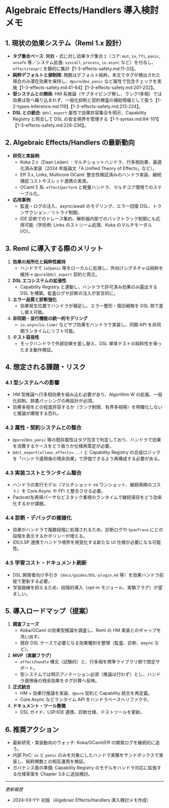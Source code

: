 # Algebraic Effects/Handlers 導入検討メモ

## 1. 現状の効果システム（Reml 1.x 設計）

- **タグ集合ベース**: 関数・式に対し効果タグ集合 `Σ`（コア: `mut`, `io`, `ffi`, `panic`, `unsafe` 等／システム拡張: `syscall`, `process`, `io.async` など）を付与し、`effects(expr)` を静的に集計【1-3-effects-safety.md:11-33】。
- **純粋デフォルトと値制限**: 関数はデフォルト純粋。本文でタグが検出された場合のみ潜在効果を保持し、`@pure`/`@no_panic` など属性で包含チェックを実施【1-3-effects-safety.md:41-64】【1-3-effects-safety.md:201-232】。
- **型システムとの関係**: HM 系推論（サブタイピング無し、ランク1多相）では効果は型へ織り込まれず、一般化抑制と契約検査の補助情報として扱う【1-2-types-Inference.md:119】【1-3-effects-safety.md:213-224】。
- **DSL との統合**: `@dsl_export` 属性で効果許容集合を明示、Capability Registry と照合して DSL の安全境界を管理する【1-1-syntax.md:84-101】【1-3-effects-safety.md:226-236】。

## 2. Algebraic Effects/Handlers の最新動向

- **研究と実装例**:
  - Koka 2.x（Daan Leijen）: マルチショットハンドラ、行多相効果、最適化済み実装（2024 年版論文「A Unified Theory of Effects」など）。
  - Eff 3.x, Links, Multicore OCaml: 整合性検証済みのハンドラ実装、継続捕捉コストやスレッド連携の実測。
  - OCaml 5 系: `effect`/`perform` と軽量ハンドラ、マルチコア環境でのステーブル化。
- **応用事例**:
  - 監査・ログの注入、async/await のモデリング、エラー回復 DSL、トランザクション／リトライ制御。
  - IDE 診断でのトレース集約、解析器内部でのバックトラック制御にも応用可能（学術例: Links のストリーム処理、Koka のマルチモーダル I/O）。

## 3. Reml に導入する際のメリット

1. **効果の局所化と純粋性維持**
   - ハンドラで `io`/`panic` 等をローカルに処理し、外向けシグネチャは純粋を維持→ `@pure`/`@dsl_export` 契約と両立。
2. **DSL エコシステムの拡張性**
   - Capability Registry と連動し、ハンドラで許可済み効果のみ露出する DSL を構築。監査ログや診断の注入が宣言的に。
3. **エラー品質と診断強化**
   - 効果発生位置でハンドラが補足し、エラー整形・復旧戦略を DSL 側で差し替え可能。
4. **非同期・並行機能の統一的モデリング**
   - `io.async`/`io.timer` などサブ効果をハンドラで実装し、同期 API を非同期ランタイムにリフト可能。
5. **テスト容易性**
   - モックハンドラで外部効果を差し替え、DSL 単体テストの純粋性を保ったまま動作検証。

## 4. 想定される課題・リスク

### 4.1 型システムへの影響
- HM 型推論へ行多相効果を組み込む必要があり、Algorithm W の拡張、一般化抑制、辞書パッシングの再設計が必須。
- 効果多相をどの程度許容するか（ランク制限、有界多相等）を明確化しないと推論が爆発する恐れ。

### 4.2 属性・契約システムとの整合
- `@pure`/`@no_panic` 等の既存属性はタグ包含で判定しており、ハンドラで効果を消費するケースをどう扱うか仕様再策定が必要。
- `@dsl_export(allows_effects=...)` と Capability Registry の合成ロジックを「ハンドラ適用後の残余効果」で評価できるよう再構成する必要がある。

### 4.3 実装コストとランタイム整合
- ハンドラの実行モデル（マルチショット vs ワンショット、継続再開のコスト）を Core.Async や FFI と整合させる必要。
- Packrat/左再帰パーサなどスタック重視のランタイムで継続保存をどう効率化するかが課題。

### 4.4 診断・デバッグの複雑化
- 効果がハンドラで複数段階に処理されるため、診断ログや `SpanTrace` にどの段階を表示するかポリシーが増える。
- IDE/LSP 連携でハンドラ境界を視覚化する新たな UI 仕様が必要になる可能性。

### 4.5 学習コスト・ドキュメント刷新
- DSL 開発者向け手引き（`docs/guides/DSL-plugin.md` 等）を効果ハンドラ前提で更新する必要。
- 学習曲線を抑えるため、段階的導入（opt-in モジュール、実験フラグ）が望ましい。

## 5. 導入ロードマップ（提案）

1. **調査フェーズ**
   - Koka/OCaml の効果型推論を調査し、Reml の HM 実装とのギャップを洗い出す。
   - 既存 DSL ケースで必要となる効果種別を整理（監査、診断、async など）。
2. **MVP（実験フラグ）**
   - `effect`/`handle` 構文（試験的）と、行多相を標準ライブラリ側で限定サポート。
   - 型システムでは明示アノテーション必須（推論は行わず）とし、ハンドラ適用後の残余効果をタグ計算へ反映。
3. **正式統合**
   - HM + 効果行推論を実装、`@pure` 契約と Capability 統合を再定義。
   - Core.Async などランタイム API をハンドラベースへリファクタ。
4. **ドキュメント・ツール整備**
   - DSL ガイド、LSP/IDE 連携、診断仕様、テストツールを更新。

## 6. 推奨アクション

- 最新研究・実装動向のウォッチ: Koka/OCaml/Eff の開発ログを継続的に追う。
- 内部 PoC: `io` と `panic` のみを対象にしたハンドラ実験をサンドボックスで実装し、純粋関数との相互運用を検証。
- ガバナンス面の準備: Capability Registry のモデルをハンドラ対応に拡張する仕様草案を Chapter 3.8 に追加検討。

---

*更新履歴*
- 2024-XX-YY: 初版（Algebraic Effects/Handlers 導入検討メモ作成）
